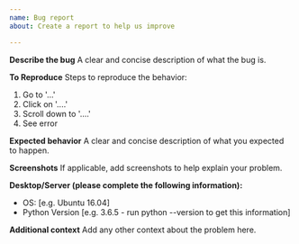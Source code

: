 ```yaml
---
name: Bug report
about: Create a report to help us improve

---
```


**Describe the bug**
A clear and concise description of what the bug is.

**To Reproduce**
Steps to reproduce the behavior:
1. Go to '...'
2. Click on '....'
3. Scroll down to '....'
4. See error

**Expected behavior**
A clear and concise description of what you expected to happen.

**Screenshots**
If applicable, add screenshots to help explain your problem.

**Desktop/Server (please complete the following information):**
 - OS: [e.g. Ubuntu 16.04]
 - Python Version [e.g. 3.6.5 - run python --version to get this information]

**Additional context**
Add any other context about the problem here.

